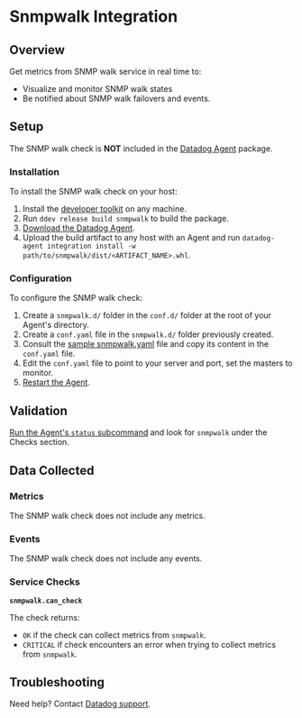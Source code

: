 # Snmpwalk Integration

## Overview

Get metrics from SNMP walk service in real time to:

* Visualize and monitor SNMP walk states
* Be notified about SNMP walk failovers and events.


## Setup

The SNMP walk check is **NOT** included in the [Datadog Agent][1] package.

### Installation

To install the SNMP walk check on your host:

1. Install the [developer toolkit][3] on any machine.
2. Run `ddev release build snmpwalk` to build the package.
3. [Download the Datadog Agent][1].
4. Upload the build artifact to any host with an Agent and run `datadog-agent integration install -w path/to/snmpwalk/dist/<ARTIFACT_NAME>.whl`.

### Configuration

To configure the SNMP walk check:

1. Create a `snmpwalk.d/` folder in the `conf.d/` folder at the root of your Agent's directory.
2. Create a `conf.yaml` file in the `snmpwalk.d/` folder previously created.
3. Consult the [sample snmpwalk.yaml][6] file and copy its content in the `conf.yaml` file.
4. Edit the `conf.yaml` file to point to your server and port, set the masters to monitor.
5. [Restart the Agent][3].

## Validation

[Run the Agent's `status` subcommand][4] and look for `snmpwalk` under the Checks section.

## Data Collected
### Metrics
The SNMP walk check does not include any metrics.

### Events
The SNMP walk check does not include any events.

### Service Checks
**`snmpwalk.can_check`**

The check returns:

* `OK` if the check can collect metrics from `snmpwalk`.
* `CRITICAL` if check encounters an error when trying to collect metrics from `snmpwalk`.

## Troubleshooting
Need help? Contact [Datadog support][5].

[1]: https://app.datadoghq.com/account/settings#agent
[2]: https://docs.datadoghq.com/developers/integrations/new_check_howto/#developer-toolkit
[3]: https://docs.datadoghq.com/agent/faq/agent-commands/#start-stop-restart-the-agent
[4]: https://docs.datadoghq.com/agent/faq/agent-commands/#agent-status-and-information
[5]: http://docs.datadoghq.com/help/
[6]: https://github.com/DataDog/integrations-extras/blob/master/snmpwalk/datadog_checks/snmpwalk/data/conf.yaml.example
